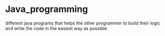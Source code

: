 # Java_programming
different java programs that helps the other programmer to build their logic and write the code in the easiest way as possible
